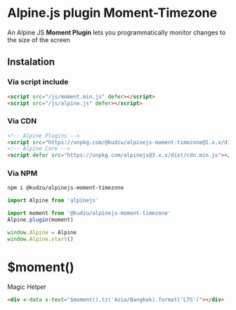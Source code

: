 # Alpine.js plugin Moment-Timezone

An Alpine JS **Moment  Plugin** lets you programmatically monitor changes to the size of the screen

## Instalation
### Via script include
```html
<script src="/js/moment.min.js" defer></script>
<script src="/js/alpine.js" defer></script>
```

### Via CDN
```html
<!-- Alpine Plugins -->
<script src="https://unpkg.com/@kudzu/alpinejs-moment-timezone@1.x.x/dist/moment.min.js" defer></script>
<!-- Alpine Core -->
<script defer src="https://unpkg.com/alpinejs@3.x.x/dist/cdn.min.js"></script>
```

### Via NPM

```bash
npm i @kudzu/alpinejs-moment-timezone
```

```javascript
import Alpine from 'alpinejs'

import moment from '@kudzu/alpinejs-moment-timezone'
Alpine.plugin(moment)

window.Alpine = Alpine
window.Alpine.start()
```

# $moment()
Magic Helper
```html
<div x-data x-text="$moment().tz('Asia/Bangkok).format('LTS')"></div>
```
